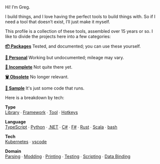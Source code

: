 Hi! I’m Greg.

I build things, and I love having the perfect tools to build things with. So if I need a tool that doesn’t exist, I’ll just make it myself.

This profile is a collection of these tools, assembled over 15 years or so. I like to divide the projects here into a few categories:

**[📦 Packages](https://github.com/GregRos?tab=repositories&q=topic:package)**
Tested, and documented; you can use these yourself.

**[🤗 Personal](https://github.com/GregRos?tab=repositories&q=topic:personal)**
Working but undocumented; mileage may vary.

**[🧩 Incomplete](https://github.com/GregRos?tab=repositories&q=topic:incomplete+topic:package+-topic:obsolete)**
Not quite there yet.

**[🗑️ Obsolete](https://github.com/GregRos?tab=repositories&q=topic:obsolete)**
No longer relevant.

**[🦠 Sample](https://github.com/GregRos?tab=repositories&q=topic:sample)**
It's just some code that runs.

Here is a breakdown by tech:

**Type**<br>
[Library](https://github.com/GregRos?tab=repositories&q=topic:library+-topic:obsolete+-topic:incomplete+topic:package)  ∙  [Framework](https://github.com/GregRos?tab=repositories&q=topic:framework+-topic:obsolete+-topic:incomplete+topic:package)  ∙  [Tool](https://github.com/GregRos?tab=repositories&q=topic:tool)  ∙  [Hotkeys](https://github.com/GregRos?tab=repositories&q=topic:hotkeys)

**Language**<br>
[TypeScript](https://github.com/GregRos?tab=repositories&q=topic:typescript+-topic:obsolete+-topic:incomplete+topic:package)  ∙  [Python](https://github.com/GregRos?tab=repositories&q=topic:python)  ∙  [.NET](https://github.com/GregRos?tab=repositories&q=topic:dotnet)  ∙  [C#](https://github.com/GregRos?tab=repositories&q=topic:csharp)  ∙  [F#](https://github.com/GregRos?tab=repositories&q=topic:fsharp)  ∙  [Rust](https://github.com/GregRos?tab=repositories&q=topic:rust)  ∙  [Scala](https://github.com/GregRos?tab=repositories&q=topic:scala)  ∙  [bash](https://github.com/GregRos?tab=repositories&q=topic:bash)

**Tech**<br>
[Kubernetes](https://github.com/GregRos?tab=repositories&q=topic:kubernetes+-topic:obsolete)  ∙  [vscode](https://github.com/GregRos?tab=repositories&q=topic:vscode+-topic:obsolete)

**Domain**<br>
[Parsing](https://github.com/GregRos?tab=repositories&q=topic:parsing+-topic:obsolete)  ∙  [Modding](https://github.com/GregRos?tab=repositories&q=topic:modding+-topic:obsolete)  ∙  [Printing](https://github.com/GregRos?tab=repositories&q=topic:print+-topic:obsolete)  ∙  [Testing](https://github.com/GregRos?tab=repositories&q=topic:testing+-topic:obsolete)  ∙  [Scripting](https://github.com/GregRos?tab=repositories&q=topic:scripting+-topic:obsolete)  ∙  [Data Binding](https://github.com/GregRos?tab=repositories&q=topic:data-binding+-topic:obsolete)

